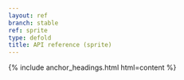 ```yaml
---
layout: ref
branch: stable
ref: sprite
type: defold
title: API reference (sprite)
---
```

{% include anchor_headings.html html=content %}